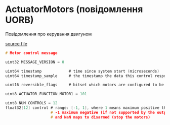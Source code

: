 # ActuatorMotors (повідомлення UORB)

Повідомлення про керування двигуном

[source file](https://github.com/PX4/PX4-Autopilot/blob/main/msg/versioned/ActuatorMotors.msg)

```c
# Motor control message

uint32 MESSAGE_VERSION = 0

uint64 timestamp			# time since system start (microseconds)
uint64 timestamp_sample	    # the timestamp the data this control response is based on was sampled

uint16 reversible_flags     # bitset which motors are configured to be reversible

uint8 ACTUATOR_FUNCTION_MOTOR1 = 101

uint8 NUM_CONTROLS = 12
float32[12] control # range: [-1, 1], where 1 means maximum positive thrust,
                    # -1 maximum negative (if not supported by the output, <0 maps to NaN),
                    # and NaN maps to disarmed (stop the motors)

```
